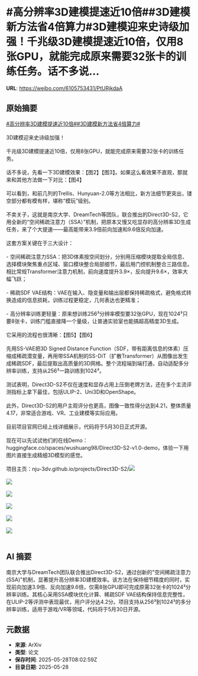 # #高分辨率3D建模提速近10倍##3D建模新方法省4倍算力#3D建模迎来史诗级加强！千兆级3D建模提速近10倍，仅用8张GPU，就能完成原来需要32张卡的训练任务。话不多说...

**URL**: https://weibo.com/6105753431/PtURjkdaA

## 原始摘要

<a href="https://m.weibo.cn/search?containerid=231522type%3D1%26t%3D10%26q%3D%23%E9%AB%98%E5%88%86%E8%BE%A8%E7%8E%873D%E5%BB%BA%E6%A8%A1%E6%8F%90%E9%80%9F%E8%BF%9110%E5%80%8D%23&amp;extparam=%23%E9%AB%98%E5%88%86%E8%BE%A8%E7%8E%873D%E5%BB%BA%E6%A8%A1%E6%8F%90%E9%80%9F%E8%BF%9110%E5%80%8D%23" data-hide=""><span class="surl-text">#高分辨率3D建模提速近10倍#</span></a><a href="https://m.weibo.cn/search?containerid=231522type%3D1%26t%3D10%26q%3D%233D%E5%BB%BA%E6%A8%A1%E6%96%B0%E6%96%B9%E6%B3%95%E7%9C%814%E5%80%8D%E7%AE%97%E5%8A%9B%23&amp;extparam=%233D%E5%BB%BA%E6%A8%A1%E6%96%B0%E6%96%B9%E6%B3%95%E7%9C%814%E5%80%8D%E7%AE%97%E5%8A%9B%23" data-hide=""><span class="surl-text">#3D建模新方法省4倍算力#</span></a><br><br>3D建模迎来史诗级加强！<br><br>千兆级3D建模提速近10倍，仅用8张GPU，就能完成原来需要32张卡的训练任务。<br><br>话不多说，先看一下3D建模效果：【图2】【图3】。如果这么看效果不直观，那就来和其他方法做一下对比：【图4】<br><br>可以看到，和前几列的Trellis、Hunyuan-2.0等方法相比，新方法细节更突出，镂空部分都有模有样，堪称“模玩”级别。<br><br>不卖关子，这就是南京大学、DreamTech等团队，联合推出的Direct3D-S2，它用全新的“空间稀疏注意力（SSA）”机制，把原本又慢又吃显存的高分辨率3D生成任务，来了个大提速——最高能带来3.9倍前向加速和9.6倍反向加速。<br><br>这套方案关键在于三大设计：<br><br>- 空间稀疏注意力SSA：把3D体素按空间划分，分别用压缩模块提取全局信息、选择模块聚焦重点区域、窗口模块整合局部细节，最后用门控机制整合三路信息。相比常规Transformer注意力机制，前向速度提升3.9×，反向提升9.6×，效率大幅飞跃；<br><br>- 稀疏SDF VAE结构：VAE在输入、隐变量和输出层都保持稀疏格式，避免格式转换造成的信息损耗，训练过程更稳定，几何表达也更精准；<br><br>- 高分辨率训练更轻量：原来想训练256³分辨率模型要32张GPU，现在1024³只要8张卡，训练门槛直接降一个量级，让普通实验室也能搞超高精度3D生成。<br><br>它采用的流程也很清晰：【图5】【图6】<br><br>先用SS-VAE把3D Signed Distance Function（SDF，带有距离信息的体素）压缩成稀疏潜变量，再用带SSA机制的SS-DiT（扩散Transformer）从图像出发生成稀疏SDF，最后提取出高质量的3D网格。整个流程端到端打通，自动适配多分辨率训练，支持从256³一路训练到1024³。<br><br>测试表明，Direct3D-S2不仅在速度和显存占用上压倒老牌方法，还在多个主流评测指标上拿下最佳，包括ULIP-2、Uni3D和OpenShape。<br><br>此外，Direct3D-S2的用户主观评分也更高，图像一致性得分达到4.21，整体质量4.17，非常适合游戏、VR、工业建模等实际应用。<br><br>目前项目官网已经上线详细展示，代码将于5月30日正式开源。<br><br>现在可以先试试他们的在线Demo：huggingface.co/spaces/wushuang98/Direct3D-S2-v1.0-demo，体验一下用图片直接生成精细3D模型的感觉。<br><br>项目主页：nju-3dv.github.io/projects/Direct3D-S2/<img style="" src="https://tvax3.sinaimg.cn/large/006Fd7o3gy1i1v8smewvlj31jk0u0qv5.jpg" referrerpolicy="no-referrer"><br><br><img style="" src="https://tvax1.sinaimg.cn/large/006Fd7o3gy1i1v8stfm4zg30qk0ccu13.gif" referrerpolicy="no-referrer"><br><br><img style="" src="https://tvax3.sinaimg.cn/large/006Fd7o3gy1i1v8srw9nhg30qk0cckjp.gif" referrerpolicy="no-referrer"><br><br><img style="" src="https://tvax1.sinaimg.cn/large/006Fd7o3gy1i1v8sx1ycmj323k2sx1l0.jpg" referrerpolicy="no-referrer"><br><br><img style="" src="https://tvax2.sinaimg.cn/large/006Fd7o3gy1i1v8suc08xj30zk0icqil.jpg" referrerpolicy="no-referrer"><br><br><img style="" src="https://tvax1.sinaimg.cn/large/006Fd7o3gy1i1v8svdu0xj30zk0lzdtf.jpg" referrerpolicy="no-referrer"><br><br>

## AI 摘要

南京大学与DreamTech团队联合推出Direct3D-S2，通过创新的"空间稀疏注意力(SSA)"机制，显著提升高分辨率3D建模效率。该方法在保持细节精度的同时，实现前向加速3.9倍、反向加速9.6倍，仅需8张GPU即可完成原需32张卡的1024³分辨率训练。其核心采用SSA模块优化计算、稀疏SDF VAE结构保持信息完整性，在ULIP-2等评测中表现最优，用户评分达4.2分。项目支持从256³到1024³的多分辨率训练，适用于游戏/VR等领域，代码将于5月30日开源。

## 元数据

- **来源**: ArXiv
- **类型**: 论文
- **保存时间**: 2025-05-28T08:02:59Z
- **目录日期**: 2025-05-28
